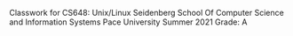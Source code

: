 Classwork for CS648: Unix/Linux
Seidenberg School Of Computer Science and Information Systems
Pace University
Summer 2021
Grade: A
